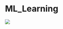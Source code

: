 # ML_Learning
<img src="https://builtin.com/sites/default/files/styles/medium/public/2018-08/artificial-intelligence-companies.jpg">
